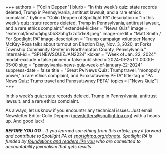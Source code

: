 +++
authors = ["Colin Deppen"]
blurb = "In this week’s quiz: state records deleted, Trump in Pennsylvania, antitrust lawsuit, and a rare ethics complaint."
byline = "Colin Deppen of Spotlight PA"
description = "In this week’s quiz: state records deleted, Trump in Pennsylvania, antitrust lawsuit, and a rare ethics complaint."
extended-kicker = "News Quiz"
image = "external/5nshqfqbgs0b8zbhg1xzcfx1m8.jpeg"
image-credit = "Matt Smith / For Spotlight PA"
image-description = "Trump campaign volunteer Nancy McKay-Rosa talks about turnout on Election Day, Nov. 3, 2020, at Forks Township Community Center in Northampton County, Pennsylvania."
internal-id = "SPLNEWSQUIZJAN2224"
kicker = "Week of Jan. 22, 2024"
modal-exclude = false
pinned = false
published = 2024-01-25T11:00:00-05:00
slug = "pennsylvania-news-quiz-week-of-january-22-2024"
suppress-date = false
title = "Great PA News Quiz: Trump travel, 'monopoly power,' a rare ethics complaint, and Punxsutawney PETA"
title-tag = "PA News Quiz: Trump travel and Punxsutawney PETA"
topics = ["News Quiz"]
+++

In this week’s quiz: state records deleted, Trump in Pennsylvania, antitrust lawsuit, and a rare ethics complaint.

<div data-tf-live="01HMXZDAAGNRQXE58AF90H6MDS"></div><script src="//embed.typeform.com/next/embed.js"></script>

As always, let us know if you encounter any technical issues. Just email Newsletter Editor Colin Deppen (newsletters@spotlightpa.org) with a heads up. And good luck!

<strong><em>BEFORE YOU GO</em></strong><em>… If you learned something from this article, pay it forward and contribute to Spotlight PA at </em><a href="http://spotlightpa.org/donate"><em>spotlightpa.org/donate</em></a><em>. Spotlight PA is funded by </em><a href="https://www.spotlightpa.org/support"><em>foundations and readers like you</em></a><em> who are committed to accountability journalism that gets results.</em>

